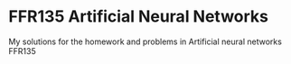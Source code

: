 # FFR135 Artificial Neural Networks
My solutions for the homework and problems in Artificial neural networks FFR135
